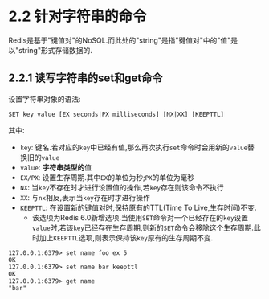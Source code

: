 # 2.2 针对字符串的命令

Redis是基于"键值对"的NoSQL.而此处的"string"是指"键值对"中的"值"是以"string"形式存储数据的.

## 2.2.1 读写字符串的set和get命令

设置字符串对象的语法:

```
SET key value [EX seconds|PX milliseconds] [NX|XX] [KEEPTTL]
```

其中:

- `key`: 键名.若对应的`key`中已经有值,那么再次执行`set`命令时会用新的`value`替换旧的`value`
- `value`: **字符串类型的**值
- `EX/PX`: 设置生存周期.其中`EX`的单位为秒;`PX`的单位为毫秒
- `NX`: 当`key`不存在时才进行设置值的操作,若`key`存在则该命令不执行
- `XX`: 与`nx`相反,表示当`key`存在时才进行操作
- `KEEPTTL`: 在设置新的键值对时,保持原有的TTL(Time To Live,生存时间)不变.
	- 该选项为Redis 6.0新增选项.当使用`SET`命令对一个已经存在的`key`设置`value`时,若该`key`已经存在生存周期,则新的`SET`命令会移除这个生存周期.此时加上`KEEPTTL`选项,则表示保持该`key`原有的生存周期不变.

```
127.0.0.1:6379> set name foo ex 5
OK
127.0.0.1:6379> set name bar keepttl
OK
127.0.0.1:6379> get name
"bar"
```







